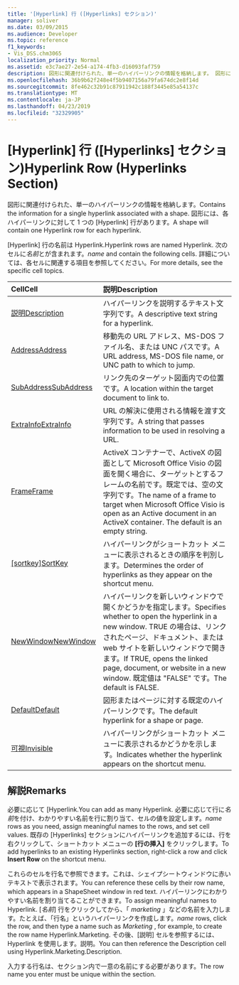 ```yaml
---
title: '[Hyperlink] 行 ([Hyperlinks] セクション)'
manager: soliver
ms.date: 03/09/2015
ms.audience: Developer
ms.topic: reference
f1_keywords:
- Vis_DSS.chm3065
localization_priority: Normal
ms.assetid: e3c7ae27-2e54-a174-4fb3-d16093faf759
description: 図形に関連付けられた、単一のハイパーリンクの情報を格納します。 図形には、各ハイパーリンクに対して 1 つの [Hyperlink] 行があります。
ms.openlocfilehash: 36b9b62f248e4f5b9407156a79fa674dc2e8f14d
ms.sourcegitcommit: 8fe462c32b91c87911942c188f3445e85a54137c
ms.translationtype: MT
ms.contentlocale: ja-JP
ms.lasthandoff: 04/23/2019
ms.locfileid: "32329905"
---
```

# <a name="hyperlink-row-hyperlinks-section"></a><span data-ttu-id="9634d-104">[Hyperlink] 行 ([Hyperlinks] セクション)</span><span class="sxs-lookup"><span data-stu-id="9634d-104">Hyperlink Row (Hyperlinks Section)</span></span>

<span data-ttu-id="9634d-105">図形に関連付けられた、単一のハイパーリンクの情報を格納します。</span><span class="sxs-lookup"><span data-stu-id="9634d-105">Contains the information for a single hyperlink associated with a shape.</span></span> <span data-ttu-id="9634d-106">図形には、各ハイパーリンクに対して 1 つの [Hyperlink] 行があります。</span><span class="sxs-lookup"><span data-stu-id="9634d-106">A shape will contain one Hyperlink row for each hyperlink.</span></span>
  
<span data-ttu-id="9634d-107">[Hyperlink] 行の名前は Hyperlink.</span><span class="sxs-lookup"><span data-stu-id="9634d-107">Hyperlink rows are named Hyperlink.</span></span> <span data-ttu-id="9634d-108">次のセルに*名前*とが含まれます。</span><span class="sxs-lookup"><span data-stu-id="9634d-108">*name*  and contain the following cells.</span></span> <span data-ttu-id="9634d-109">詳細については、各セルに関連する項目を参照してください。</span><span class="sxs-lookup"><span data-stu-id="9634d-109">For more details, see the specific cell topics.</span></span> 
  
|<span data-ttu-id="9634d-110">**Cell**</span><span class="sxs-lookup"><span data-stu-id="9634d-110">**Cell**</span></span>|<span data-ttu-id="9634d-111">**説明**</span><span class="sxs-lookup"><span data-stu-id="9634d-111">**Description**</span></span>|
|:-----|:-----|
|[<span data-ttu-id="9634d-112">説明</span><span class="sxs-lookup"><span data-stu-id="9634d-112">Description</span></span>](description-cell-hyperlinks-section.md) <br/> |<span data-ttu-id="9634d-113">ハイパーリンクを説明するテキスト文字列です。</span><span class="sxs-lookup"><span data-stu-id="9634d-113">A descriptive text string for a hyperlink.</span></span>  <br/> |
|[<span data-ttu-id="9634d-114">Address</span><span class="sxs-lookup"><span data-stu-id="9634d-114">Address</span></span>](address-cell-hyperlinks-section.md) <br/> |<span data-ttu-id="9634d-115">移動先の URL アドレス、MS-DOS ファイル名、または UNC パスです。</span><span class="sxs-lookup"><span data-stu-id="9634d-115">A URL address, MS-DOS file name, or UNC path to which to jump.</span></span>  <br/> |
|[<span data-ttu-id="9634d-116">SubAddress</span><span class="sxs-lookup"><span data-stu-id="9634d-116">SubAddress</span></span>](subaddress-cell-hyperlinks-section.md) <br/> |<span data-ttu-id="9634d-117">リンク先のターゲット図面内での位置です。</span><span class="sxs-lookup"><span data-stu-id="9634d-117">A location within the target document to link to.</span></span>  <br/> |
|[<span data-ttu-id="9634d-118">ExtraInfo</span><span class="sxs-lookup"><span data-stu-id="9634d-118">ExtraInfo</span></span>](extrainfo-cell-hyperlinks-section.md) <br/> |<span data-ttu-id="9634d-119">URL の解決に使用される情報を渡す文字列です。</span><span class="sxs-lookup"><span data-stu-id="9634d-119">A string that passes information to be used in resolving a URL.</span></span>  <br/> |
|[<span data-ttu-id="9634d-120">Frame</span><span class="sxs-lookup"><span data-stu-id="9634d-120">Frame</span></span>](frame-cell-hyperlinks-section.md) <br/> |<span data-ttu-id="9634d-p104">ActiveX コンテナーで、ActiveX の図面として Microsoft Office Visio の図面を開く場合に、ターゲットとするフレームの名前です。既定では、空の文字列です。</span><span class="sxs-lookup"><span data-stu-id="9634d-p104">The name of a frame to target when Microsoft Office Visio is open as an Active document in an ActiveX container. The default is an empty string.</span></span>  <br/> |
|<span data-ttu-id="9634d-123">[[sortkey]](sortkey-cell-hyperlinks-section.md)</span><span class="sxs-lookup"><span data-stu-id="9634d-123">[SortKey](sortkey-cell-hyperlinks-section.md)</span></span> <br/> |<span data-ttu-id="9634d-124">ハイパーリンクがショートカット メニューに表示されるときの順序を判別します。</span><span class="sxs-lookup"><span data-stu-id="9634d-124">Determines the order of hyperlinks as they appear on the shortcut menu.</span></span>  <br/> |
|[<span data-ttu-id="9634d-125">NewWindow</span><span class="sxs-lookup"><span data-stu-id="9634d-125">NewWindow</span></span>](newwindow-cell-hyperlinks-section.md) <br/> |<span data-ttu-id="9634d-126">ハイパーリンクを新しいウィンドウで開くかどうかを指定します。</span><span class="sxs-lookup"><span data-stu-id="9634d-126">Specifies whether to open the hyperlink in a new window.</span></span> <span data-ttu-id="9634d-127">TRUE の場合は、リンクされたページ、ドキュメント、または web サイトを新しいウィンドウで開きます。</span><span class="sxs-lookup"><span data-stu-id="9634d-127">If TRUE, opens the linked page, document, or website in a new window.</span></span> <span data-ttu-id="9634d-128">既定値は "FALSE" です。</span><span class="sxs-lookup"><span data-stu-id="9634d-128">The default is FALSE.</span></span>  <br/> |
|[<span data-ttu-id="9634d-129">Default</span><span class="sxs-lookup"><span data-stu-id="9634d-129">Default</span></span>](default-cell-hyperlinks-section.md) <br/> |<span data-ttu-id="9634d-130">図形またはページに対する既定のハイパーリンクです。</span><span class="sxs-lookup"><span data-stu-id="9634d-130">The default hyperlink for a shape or page.</span></span>  <br/> |
|[<span data-ttu-id="9634d-131">可視</span><span class="sxs-lookup"><span data-stu-id="9634d-131">Invisible</span></span>](invisible-cell-hyperlinks-section.md) <br/> |<span data-ttu-id="9634d-132">ハイパーリンクがショートカット メニューに表示されるかどうかを示します。</span><span class="sxs-lookup"><span data-stu-id="9634d-132">Indicates whether the hyperlink appears on the shortcut menu.</span></span>  <br/> |
   
## <a name="remarks"></a><span data-ttu-id="9634d-133">解説</span><span class="sxs-lookup"><span data-stu-id="9634d-133">Remarks</span></span>

 <span data-ttu-id="9634d-134">必要に応じて [Hyperlink.</span><span class="sxs-lookup"><span data-stu-id="9634d-134">You can add as many Hyperlink.</span></span>  <span data-ttu-id="9634d-135">必要に応じて行に*名前*を付け、わかりやすい名前を行に割り当て、セルの値を設定します。</span><span class="sxs-lookup"><span data-stu-id="9634d-135">*name*  rows as you need, assign meaningful names to the rows, and set cell values.</span></span> <span data-ttu-id="9634d-136">既存の [Hyperlinks] セクションにハイパーリンクを追加するには、行を右クリックして、ショートカット メニューの **[行の挿入]** をクリックします。</span><span class="sxs-lookup"><span data-stu-id="9634d-136">To add hyperlinks to an existing Hyperlinks section, right-click a row and click **Insert Row** on the shortcut menu.</span></span> 
  
<span data-ttu-id="9634d-137">これらのセルを行名で参照できます。これは、シェイプシートウィンドウに赤いテキストで表示されます。</span><span class="sxs-lookup"><span data-stu-id="9634d-137">You can reference these cells by their row name, which appears in a ShapeSheet window in red text.</span></span> <span data-ttu-id="9634d-138">ハイパーリンクにわかりやすい名前を割り当てることができます。</span><span class="sxs-lookup"><span data-stu-id="9634d-138">To assign meaningful names to Hyperlink.</span></span> <span data-ttu-id="9634d-139">[*名前*] 行をクリックしてから、「 *marketing* 」などの名前を入力します。たとえば、「行名」というハイパーリンクを作成します。</span><span class="sxs-lookup"><span data-stu-id="9634d-139">*name*  rows, click the row, and then type a name such as  *Marketing*  , for example, to create the row name Hyperlink.Marketing.</span></span> <span data-ttu-id="9634d-140">その後、[説明] セルを参照するには、Hyperlink を使用します。説明。</span><span class="sxs-lookup"><span data-stu-id="9634d-140">You can then reference the Description cell using Hyperlink.Marketing.Description.</span></span> 
  
<span data-ttu-id="9634d-141">入力する行名は、セクション内で一意の名前にする必要があります。</span><span class="sxs-lookup"><span data-stu-id="9634d-141">The row name you enter must be unique within the section.</span></span>
  

